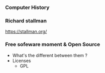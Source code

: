 ### Computer History




### Richard stallman
https://stallman.org/



### Free sofeware moment & Open Source
- What's the different between them ?
- Licenses
    - GPL
